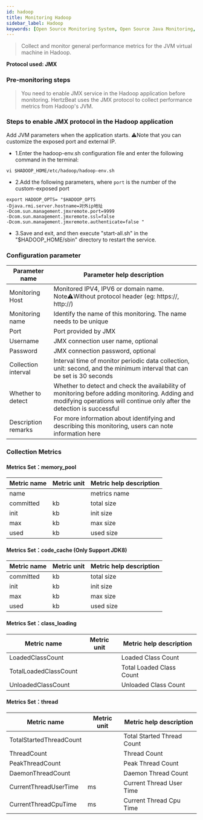 ```yaml
---
id: hadoop
title: Monitoring Hadoop
sidebar_label: Hadoop 
keywords: [Open Source Monitoring System, Open Source Java Monitoring, Hadoop JVM Monitoring]
---
```


> Collect and monitor general performance metrics for the JVM virtual machine in Hadoop.

**Protocol used: JMX**

### Pre-monitoring steps

>You need to enable JMX service in the Hadoop application before monitoring. HertzBeat uses the JMX protocol to collect performance metrics from Hadoop's JVM.

### Steps to enable JMX protocol in the Hadoop application
Add JVM parameters when the application starts. ⚠️Note that you can customize the exposed port and external IP.

- 1.Enter the hadoop-env.sh configuration file and enter the following command in the terminal:

```shell
vi $HADOOP_HOME/etc/hadoop/hadoop-env.sh
```

- 2.Add the following parameters, where `port` is the number of the custom-exposed port

```shell
export HADOOP_OPTS= "$HADOOP_OPTS
-Djava.rmi.server.hostname=对外ip地址 
-Dcom.sun.management.jmxremote.port=9999
-Dcom.sun.management.jmxremote.ssl=false
-Dcom.sun.management.jmxremote.authenticate=false "
```
- 3.Save and exit, and then execute "start-all.sh" in the "$HADOOP_HOME/sbin" directory to restart the service.


### Configuration parameter

| Parameter name      | Parameter help description                                                                                                                                                |
|---------------------|---------------------------------------------------------------------------------------------------------------------------------------------------------------------------|
| Monitoring Host     | Monitored IPV4, IPV6 or domain name. Note⚠️Without protocol header (eg: https://, http://)                                                                                |
| Monitoring name     | Identify the name of this monitoring. The name needs to be unique                                                                                                         |
| Port                | Port provided by JMX                                                                                                                                                      |
| Username            | JMX connection user name, optional                                                                                                                                        |
| Password            | JMX connection password, optional                                                                                                                                         |
| Collection interval | Interval time of monitor periodic data collection, unit: second, and the minimum interval that can be set is 30 seconds                                                   |
| Whether to detect   | Whether to detect and check the availability of monitoring before adding monitoring. Adding and modifying operations will continue only after the detection is successful |
| Description remarks | For more information about identifying and describing this monitoring, users can note information here                                                                    |

### Collection Metrics

#### Metrics Set：memory_pool

| Metric name | Metric unit | Metric help description |
|-------------|-------------|-------------------------|
| name        |             | metrics name            |
| committed   | kb          | total size              |
| init        | kb          | init size               |
| max         | kb          | max size                |
| used        | kb          | used size               |

#### Metrics Set：code_cache (Only Support JDK8)

| Metric name | Metric unit | Metric help description |
|-------------|-------------|-------------------------|
| committed   | kb          | total size              |
| init        | kb          | init size               |
| max         | kb          | max size                |
| used        | kb          | used size               |

#### Metrics Set：class_loading

| Metric name           | Metric unit | Metric help description  |
|-----------------------|-------------|--------------------------|
| LoadedClassCount      |             | Loaded Class Count       |
| TotalLoadedClassCount |             | Total Loaded Class Count |
| UnloadedClassCount    |             | Unloaded Class Count     |


#### Metrics Set：thread

| Metric name             | Metric unit | Metric help description    |
|-------------------------|-------------|----------------------------|
| TotalStartedThreadCount |             | Total Started Thread Count |
| ThreadCount             |             | Thread Count               |
| PeakThreadCount         |             | Peak Thread Count          |
| DaemonThreadCount       |             | Daemon Thread Count        |
| CurrentThreadUserTime   | ms          | Current Thread User Time   |
| CurrentThreadCpuTime    | ms          | Current Thread Cpu Time    |


